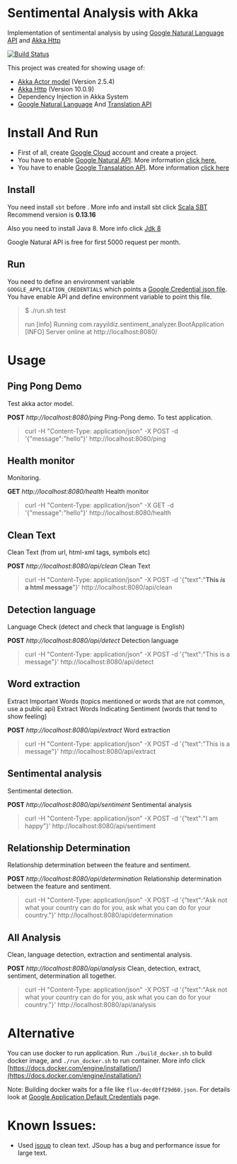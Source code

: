 Sentimental Analysis with Akka
===

Implementation of sentimental analysis by using [Google Natural Language API](https://cloud.google.com/natural-language/)  and [Akka Http](http://akka.io/)

[![Build Status](http://img.shields.io/travis/rayyildiz/sentimental-analysis.svg?style=flat-square)](https://travis-ci.org/rayyildiz/sentimental-analysis) 


This project was created for showing usage of:

* [Akka Actor model](http://doc.akka.io/docs/akka/current/scala/actors.html) (Version 2.5.4)
* [Akka Http](http://doc.akka.io/docs/akka-http/current/scala/http/) (Version 10.0.9)
* Dependency Injection in Akka System
* [Google Natural Language](https://cloud.google.com/natural-language/) And [Translation API](https://cloud.google.com/translate/docs/) 

Install And Run
===

- First of all, create [Google Cloud](https://cloud.google.com/) account and create a project. 
- You have to enable [Google Natural API](https://cloud.google.com/natural-language/). More information [click here.](https://cloud.google.com/natural-language/docs/getting-started)
- You have to enable [Google Transalation API](https://cloud.google.com/translate). More information [click here](https://cloud.google.com/translate/docs/getting-started)

Install 
---
You need install ```sbt``` before . More info and install sbt click [Scala SBT](http://www.scala-sbt.org/0.13/docs/Setup.html)
Recommend version is **0.13.16**

Also you need to install Java 8. More info click [Jdk 8](http://www.oracle.com/technetwork/java/javase/downloads/jdk8-downloads-2133151.html)

Google Natural API is free for first 5000 request per month. 

Run
---
You need to define an environment variable ```GOOGLE_APPLICATION_CREDENTIALS``` which points a [Google Credential json file](https://cloud.google.com/docs/authentication/getting-started). You have enable API and define environment variable to point this file.


> $ ./run.sh 
> test
> 
> run
> [info] Running com.rayyildiz.sentiment_analyzer.BootApplication
> [INFO] Server online at http://localhost:8080/
  
Usage
===

Ping Pong Demo
---
Test akka actor model.

**POST** _http://localhost:8080/ping_ Ping-Pong demo. To test application.

> curl -H "Content-Type: application/json"  -X POST -d '{"message":"hello"}' http://localhost:8080/ping
 
Health monitor
---

Monitoring.

**GET** _http://localhost:8080/health_  Health monitor

> curl -H "Content-Type: application/json"  -X GET -d '{"message":"hello"}' http://localhost:8080/health

Clean Text
---

Clean Text (from url, html-xml tags, symbols etc)

**POST** _http://localhost:8080/api/clean_ Clean Text

> curl -H "Content-Type: application/json"  -X POST -d '{"text":"<b>This <i>is</i> a html message</b>"}' http://localhost:8080/api/clean

Detection language
---

Language Check (detect and check that language is English)

**POST** _http://localhost:8080/api/detect_ Detection language

> curl -H "Content-Type: application/json"  -X POST -d '{"text":"This is a message"}' http://localhost:8080/api/detect

Word extraction
---

Extract Important Words (topics mentioned or words that are not common, use a public api) Extract Words Indicating Sentiment (words that tend to show feeling)

**POST** _http://localhost:8080/api/extract_ Word extraction

> curl -H "Content-Type: application/json"  -X POST -d '{"text":"This is a message"}' http://localhost:8080/api/extract

Sentimental analysis
---

Sentimental detection.

**POST** _http://localhost:8080/api/sentiment_ Sentimental analysis
   
> curl -H "Content-Type: application/json"  -X POST -d '{"text":"I am happy"}' http://localhost:8080/api/sentiment

Relationship Determination
---

Relationship determination between the feature and sentiment.

**POST** _http://localhost:8080/api/determination_ Relationship determination between the feature and sentiment.

> curl -H "Content-Type: application/json"  -X POST -d '{"text":"Ask not what your country can do for you, ask what you can do for your country."}' http://localhost:8080/api/determination

All Analysis
---

Clean, language detection, extraction and sentimental analysis.

**POST** _http://localhost:8080/api/analysis_ Clean, detection, extract, sentiment, determination all together.

> curl -H "Content-Type: application/json"  -X POST -d '{"text":"Ask not what your country can do for you, ask what you can do for your country."}' http://localhost:8080/api/analysis


Alternative 
===

You can use docker to run application. Run ```./build_docker.sh``` to build docker image, and ```./run_docker.sh``` to run container.
More info click [https://docs.docker.com/engine/installation/](https://docs.docker.com/engine/installation/)

Note: Building docker waits for a file like ```flux-decd0ff29d60.json```. For details look at [Google Application Default Credentials](https://developers.google.com/identity/protocols/application-default-credentials) page.

Known Issues:
===

* Used [jsoup](https://jsoup.org/) to clean text. JSoup has a bug and performance issue for large text.
